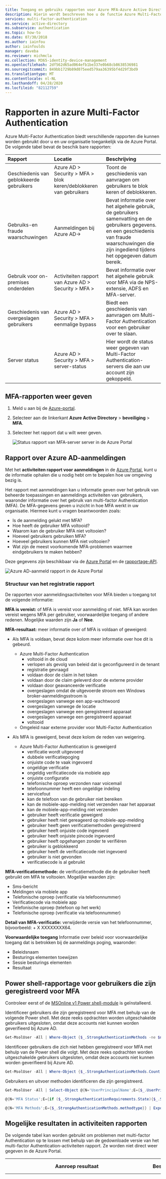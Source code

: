 ```yaml
---
title: Toegang en gebruiks rapporten voor Azure MFA-Azure Active Directory
description: Hierin wordt beschreven hoe u de functie Azure Multi-Factor Authentication-rapporten gebruikt.
services: multi-factor-authentication
ms.service: active-directory
ms.subservice: authentication
ms.topic: how-to
ms.date: 07/30/2018
ms.author: iainfou
author: iainfoulds
manager: daveba
ms.reviewer: michmcla
ms.collection: M365-identity-device-management
ms.openlocfilehash: 2df562d65ad064efb1be337e0b68cb8638536981
ms.sourcegitcommit: 849bb1729b89d075eed579aa36395bf4d29f3bd9
ms.translationtype: MT
ms.contentlocale: nl-NL
ms.lasthandoff: 04/28/2020
ms.locfileid: "82112759"
---
```

# <a name="reports-in-azure-multi-factor-authentication"></a>Rapporten in azure Multi-Factor Authentication

Azure Multi-Factor Authentication biedt verschillende rapporten die kunnen worden gebruikt door u en uw organisatie toegankelijk via de Azure Portal. De volgende tabel bevat de beschik bare rapporten:

| Rapport | Locatie | Beschrijving |
|:--- |:--- |:--- |
| Geschiedenis van geblokkeerde gebruikers | Azure AD > Security > MFA > blok keren/deblokkeren van gebruikers | Toont de geschiedenis van aanvragen om gebruikers te blok keren of deblokkeren. |
| Gebruiks-en fraude waarschuwingen | Aanmeldingen bij Azure AD-> | Bevat informatie over het algehele gebruik, de gebruikers samenvatting en de gebruikers gegevens. en een geschiedenis van fraude waarschuwingen die zijn ingediend tijdens het opgegeven datum bereik. |
| Gebruik voor on-premises onderdelen | Activiteiten rapport van Azure AD > Security > MFA > | Bevat informatie over het algehele gebruik voor MFA via de NPS-extensie, ADFS en MFA-server. |
| Geschiedenis van overgeslagen gebruikers | Azure AD > Security > MFA > eenmalige bypass | Biedt een geschiedenis van aanvragen om Multi-Factor Authentication voor een gebruiker over te slaan. |
| Server status | Azure AD > Security > MFA > server-status | Hier wordt de status weer gegeven van Multi-Factor Authentication-servers die aan uw account zijn gekoppeld. |

## <a name="view-mfa-reports"></a>MFA-rapporten weer geven

1. Meld u aan bij de [Azure-portal](https://portal.azure.com).
2. Selecteer aan de linkerkant **Azure Active Directory** > **beveiliging** > **MFA**.
3. Selecteer het rapport dat u wilt weer geven.

   ![Status rapport van MFA-server server in de Azure Portal](./media/howto-mfa-reporting/report.png)

## <a name="azure-ad-sign-ins-report"></a>Rapport over Azure AD-aanmeldingen

Met het **activiteiten rapport voor aanmeldingen** in de [Azure Portal](https://portal.azure.com), kunt u de informatie ophalen die u nodig hebt om te bepalen hoe uw omgeving bezig is.

Het rapport met aanmeldingen kan u informatie geven over het gebruik van beheerde toepassingen en aanmeldings activiteiten van gebruikers, waaronder informatie over het gebruik van multi-factor Authentication (MFA). De MFA-gegevens geven u inzicht in hoe MFA werkt in uw organisatie. Hiermee kunt u vragen beantwoorden zoals:

- Is de aanmelding gelukt met MFA?
- Hoe heeft de gebruiker MFA voltooid?
- Waarom kan de gebruiker MFA niet voltooien?
- Hoeveel gebruikers gebruiken MFA?
- Hoeveel gebruikers kunnen MFA niet voltooien?
- Wat zijn de meest voorkomende MFA-problemen waarmee eindgebruikers te maken hebben?

Deze gegevens zijn beschikbaar via de [Azure Portal](https://portal.azure.com) en de [rapportage-API](../reports-monitoring/concept-reporting-api.md).

![Azure AD-aanmeld rapport in de Azure Portal](./media/howto-mfa-reporting/sign-in-report.png)

### <a name="sign-ins-report-structure"></a>Structuur van het registratie rapport

De rapporten voor aanmeldingsactiviteiten voor MFA bieden u toegang tot de volgende informatie:

**MFA is vereist:** of MFA is vereist voor aanmelding of niet. MFA kan worden vereist wegens MFA per gebruiker, voorwaardelijke toegang of andere redenen. Mogelijke waarden zijn **Ja** of **Nee**.

**MFA-resultaat:** meer informatie over of MFA is voldaan of geweigerd:

- Als MFA is voldaan, bevat deze kolom meer informatie over hoe dit is gebeurd.
   - Azure Multi-Factor Authentication
      - voltooid in de cloud
      - verlopen als gevolg van beleid dat is geconfigureerd in de tenant
      - registratie gevraagd
      - voldaan door de claim in het token
      - voldaan door de claim geleverd door de externe provider
      - voldaan door geavanceerde verificatie
      - overgeslagen omdat de uitgevoerde stroom een Windows broker-aanmeldingsstroom is
      - overgeslagen vanwege een app-wachtwoord
      - overgeslagen vanwege de locatie
      - overgeslagen vanwege een geregistreerd apparaat
      - overgeslagen vanwege een geregistreerd apparaat
      - voltooid
   - Omgeleid naar externe provider voor Multi-Factor Authentication

- Als MFA is geweigerd, bevat deze kolom de reden van weigering.
   - Azure Multi-Factor Authentication is geweigerd
      - verificatie wordt uitgevoerd
      - dubbele verificatiepoging
      - onjuiste code te vaak ingevoerd
      - ongeldige verificatie
      - ongeldig verificatiecode via mobiele app
      - onjuiste configuratie
      - telefonische oproep verzonden naar voicemail
      - telefoonnummer heeft een ongeldige indeling
      - servicefout
      - kan de telefoon van de gebruiker niet bereiken
      - kan de mobiele-app-melding niet verzenden naar het apparaat
      - kan de mobiele-app-melding niet verzenden
      - gebruiker heeft verificatie geweigerd
      - gebruiker heeft niet gereageerd op mobiele-app-melding
      - gebruiker heeft geen verificatiemethoden geregistreerd
      - gebruiker heeft onjuiste code ingevoerd
      - gebruiker heeft onjuiste pincode ingevoerd
      - gebruiker heeft opgehangen zonder te verifiëren
      - gebruiker is geblokkeerd
      - gebruiker heeft de verificatiecode niet ingevoerd
      - gebruiker is niet gevonden
      - verificatiecode is al gebruikt

**MFA-verificatiemethode:** de verificatiemethode die de gebruiker heeft gebruikt om MFA te voltooien. Mogelijke waarden zijn:

- Sms-bericht
- Meldingen via mobiele app
- Telefonische oproep (verificatie via telefoonnummer)
- Verificatiecode via mobiele app
- Telefonische oproep (telefoon op het werk)
- Telefonische oproep (verificatie via telefoonnummer)

**Detail van MFA-verificatie:** verwijderde versie van het telefoonnummer, bijvoorbeeld: + X XXXXXXXX64.

**Voorwaardelijke toegang** Informatie over beleid voor voorwaardelijke toegang dat is betrokken bij de aanmeldings poging, waaronder:

- Beleidsnaam
- Besturings elementen toewijzen
- Sessie besturings elementen
- Resultaat

## <a name="powershell-reporting-on-users-registered-for-mfa"></a>Power shell-rapportage voor gebruikers die zijn geregistreerd voor MFA

Controleer eerst of de [MSOnline v1 Power shell-module](https://docs.microsoft.com/powershell/azure/active-directory/overview?view=azureadps-1.0) is geïnstalleerd.

Identificeer gebruikers die zijn geregistreerd voor MFA met behulp van de volgende Power shell. Met deze reeks opdrachten worden uitgeschakelde gebruikers uitgesloten, omdat deze accounts niet kunnen worden geverifieerd bij Azure AD.

```powershell
Get-MsolUser -All | Where-Object {$_.StrongAuthenticationMethods -ne $null -and $_.BlockCredential -eq $False} | Select-Object -Property UserPrincipalName
```

Identificeer gebruikers die zich niet hebben geregistreerd voor MFA met behulp van de Power shell die volgt. Met deze reeks opdrachten worden uitgeschakelde gebruikers uitgesloten, omdat deze accounts niet kunnen worden geverifieerd bij Azure AD.

```powershell
Get-MsolUser -All | Where-Object {$_.StrongAuthenticationMethods.Count -eq 0 -and $_.BlockCredential -eq $False} | Select-Object -Property UserPrincipalName
```

Gebruikers en uitvoer methoden identificeren die zijn geregistreerd. 

```powershell
Get-MsolUser -All | Select-Object @{N='UserPrincipalName';E={$_.UserPrincipalName}},

@{N='MFA Status';E={if ($_.StrongAuthenticationRequirements.State){$_.StrongAuthenticationRequirements.State} else {"Disabled"}}},

@{N='MFA Methods';E={$_.StrongAuthenticationMethods.methodtype}} | Export-Csv -Path c:\MFA_Report.csv -NoTypeInformation
```

## <a name="possible-results-in-activity-reports"></a>Mogelijke resultaten in activiteiten rapporten

De volgende tabel kan worden gebruikt om problemen met multi-factor Authentication op te lossen met behulp van de gedownloade versie van het multi-factor Authentication-activiteiten rapport. Ze worden niet direct weer gegeven in de Azure Portal.

| Aanroep resultaat | Beschrijving | Uitgebreide beschrijving |
| --- | --- | --- |
| SUCCESS_WITH_PIN | PINCODE ingevoerd | De gebruiker heeft een pincode ingevoerd. Als de verificatie is geslaagd, wordt de juiste pincode ingevoerd. Als verificatie is geweigerd, wordt er een onjuiste pincode ingevoerd of is de gebruiker ingesteld op de standaard modus. |
| SUCCESS_NO_PIN | Alleen # ingevoerd | Als de gebruiker is ingesteld op pincode modus en de verificatie wordt geweigerd, betekent dit dat de gebruiker de pincode niet heeft ingevoerd en alleen #.  Als de gebruiker is ingesteld op de standaard modus en de verificatie slaagt, betekent dit dat de gebruiker alleen de waarde # heeft opgegeven als in de standaard modus. |
| SUCCESS_WITH_PIN_BUT_TIMEOUT | # Niet ingedrukt na invoer | De gebruiker heeft geen DTMF-cijfers verzonden omdat # niet is ingevoerd. Andere ingevoerde cijfers worden niet verzonden, tenzij # wordt ingevoerd om aan te geven dat de invoer is voltooid. |
|SUCCESS_NO_PIN_BUT_TIMEOUT | Geen telefoon invoer-time-out | De oproep is beantwoord, maar er is geen reactie. Dit geeft meestal aan dat de oproep is opgehaald via voice mail. |
| SUCCESS_PIN_EXPIRED | De pincode is verlopen en niet gewijzigd | De pincode van de gebruiker is verlopen en er wordt gevraagd om deze te wijzigen, maar de wijziging van de pincode is niet voltooid. |
| SUCCESS_USED_CACHE | Gebruikte cache | De authenticatie is geslaagd zonder Multi-Factor Authentication aanroep, omdat een eerdere geslaagde verificatie voor dezelfde gebruikers naam is opgetreden binnen de geconfigureerde tijds duur van de cache. |
| SUCCESS_BYPASSED_AUTH | Verificatie overs Laan | De verificatie is geslaagd met een eenmalige bypass die is geïnitieerd voor de gebruiker. Bekijk het rapport geschiedenis van overgeslagen gebruikers voor meer informatie over de bypass. |
| SUCCESS_USED_IP_BASED_CACHE | Gebruikte IP-cache | De verificatie is geslaagd zonder een Multi-Factor Authentication aanroep sinds een eerdere geslaagde verificatie voor dezelfde gebruikers naam, hetzelfde verificatie type, toepassings naam en IP-adres binnen de geconfigureerde tijds duur van de cache. |
| SUCCESS_USED_APP_BASED_CACHE | Gebruikte cache op basis van apps | De verificatie is geslaagd zonder Multi-Factor Authentication aanroep sinds een eerdere geslaagde authenticatie voor dezelfde gebruikers naam, hetzelfde authenticatie type en toepassings naam binnen de geconfigureerde tijds duur van de cache. |
| SUCCESS_INVALID_INPUT | Ongeldige telefoon invoer | Het antwoord dat is verzonden vanaf de telefoon, is ongeldig. Dit kan afkomstig zijn van een faxapparaat of modem of de gebruiker heeft * opgegeven als onderdeel van de pincode. |
| SUCCESS_USER_BLOCKED | De gebruiker is geblokkeerd | Het telefoon nummer van de gebruiker is geblokkeerd. Een geblokkeerd nummer kan door de gebruiker worden geïnitieerd tijdens een authenticatie oproep of door een beheerder met behulp van de Azure Portal. <br> Opmerking: een geblokkeerd nummer is ook een byproduct van een fraude waarschuwing. |
| SUCCESS_SMS_AUTHENTICATED | Tekst bericht geverifieerd | Voor een test bericht in twee richtingen heeft de gebruiker goed gereageerd met de eenmalige wachtwoord code (OTP) of OTP + pincode. |
| SUCCESS_SMS_SENT | SMS-bericht verzonden | Voor tekst bericht is het SMS-bericht dat de eenmalige wachtwoord code (OTP) heeft verzonden. De gebruiker voert de OTP of OTP + pincode in de toepassing in om de verificatie te volt ooien. |
| SUCCESS_PHONE_APP_AUTHENTICATED | Geverifieerde mobiele app | De gebruiker is geverifieerd via de mobiele app. |
| SUCCESS_OATH_CODE_PENDING | OATH-code in behandeling | De gebruiker is om hun OATH-code gevraagd, maar heeft niet gereageerd. |
| SUCCESS_OATH_CODE_VERIFIED | OATH-code geverifieerd | De gebruiker heeft een geldige OATH-code ingevoerd wanneer daarom wordt gevraagd. |
| SUCCESS_FALLBACK_OATH_CODE_VERIFIED | OATH-code voor terugval gecontroleerd | De gebruiker heeft de verificatie geweigerd met behulp van de primaire Multi-Factor Authentication methode en vervolgens een geldige OATH-code voor terugval gegeven. |
| SUCCESS_FALLBACK_SECURITY_QUESTIONS_ANSWERED | Terugval beveiligings vragen beantwoord | De gebruiker heeft de verificatie geweigerd met behulp van de primaire Multi-Factor Authentication methode en vervolgens zijn de beveiligings vragen op de juiste wijze beantwoord voor terugval. |
| FAILED_PHONE_BUSY | Verificatie wordt al uitgevoerd | Multi-Factor Authentication is al bezig met het verwerken van een verificatie voor deze gebruiker. Dit wordt vaak veroorzaakt door RADIUS-clients die meerdere verificatie aanvragen verzenden tijdens dezelfde aanmelding. |
| CONFIG_ISSUE | Telefoon onbereikbaar | Er is geprobeerd om een aanroep uit te voeren, maar deze kan niet worden geplaatst of niet worden beantwoord. Dit omvat het gespreks signaal, het Fast Busy-signaal (verbinding verbroken), Tri-tinten (getal niet meer in de service), er is een time-out opgetreden tijdens het belsignaal, enzovoort. |
| FAILED_INVALID_PHONENUMBER | Ongeldige indeling van telefoon nummer | Het telefoon nummer heeft een ongeldige indeling. Telefoon nummers moeten numeriek zijn en moeten 10 cijfers bevatten voor land nummer + 1 (Verenigde Staten & Canada). |
| FAILED_USER_HUNGUP_ON_US | Gebruiker heeft opgehangen | De gebruiker heeft de telefoon beantwoord, maar vervolgens opgehangen zonder op knoppen te drukken. |
| FAILED_INVALID_EXTENSION | Ongeldige extensie | De extensie bevat ongeldige tekens. Alleen cijfers, komma's, * en # zijn toegestaan. Er kan ook een @-voor voegsel worden gebruikt. |
| FAILED_FRAUD_CODE_ENTERED | Fraude code ingevoerd | De gebruiker heeft gekozen voor het melden van fraude tijdens de oproep, wat leidt tot een geweigerde authenticatie en een geblokkeerd telefoon nummer.| 
| FAILED_SERVER_ERROR | Kan de aanroep niet plaatsen | De oproep kan niet door de Multi-Factor Authentication-service worden geplaatst. |
| FAILED_SMS_NOT_SENT | SMS-bericht kan niet worden verzonden | Het SMS-bericht kan niet worden verzonden. De verificatie is geweigerd. |
| FAILED_SMS_OTP_INCORRECT | OTP van SMS-bericht onjuist | De gebruiker heeft een onjuiste eenmalige wachtwoord code (OTP) ingevoerd in het SMS-bericht dat ze hebben ontvangen. De verificatie is geweigerd. |
| FAILED_SMS_OTP_PIN_INCORRECT | SMS-bericht OTP + pincode onjuist | De gebruiker heeft een onjuiste eenmalige wachtwoord code (OTP) en/of een onjuiste gebruikers pincode ingevoerd. De verificatie is geweigerd. |
| FAILED_SMS_MAX_OTP_RETRY_REACHED | Maximum aantal OTP-pogingen voor SMS-bericht overschreden | De gebruiker heeft het maximum aantal OTP-pogingen (one-time wachtwoord code) overschreden. |
| FAILED_PHONE_APP_DENIED | Mobiele app geweigerd | De gebruiker heeft de verificatie in de mobiele app geweigerd door op de knop weigeren te drukken. |
| FAILED_PHONE_APP_INVALID_PIN | Ongeldige pincode voor mobiele app | De gebruiker heeft een ongeldige pincode ingevoerd tijdens de verificatie in de mobiele app. |
| FAILED_PHONE_APP_PIN_NOT_CHANGED | PINCODE voor mobiele app niet gewijzigd | De gebruiker heeft een vereiste pincode wijziging niet voltooid in de mobiele app. |
| FAILED_FRAUD_REPORTED | Fraude gerapporteerd | De door de gebruiker gemelde fraude in de mobiele app. |
| FAILED_PHONE_APP_NO_RESPONSE | Geen reactie van mobiele app | De gebruiker heeft niet gereageerd op de verificatie aanvraag voor mobiele apps. |
| FAILED_PHONE_APP_ALL_DEVICES_BLOCKED | Alle apparaten van mobiele app geblokkeerd | De mobiele app-apparaten voor deze gebruiker reageren niet meer op meldingen en zijn geblokkeerd. |
| FAILED_PHONE_APP_NOTIFICATION_FAILED | Melding van mobiele app mislukt | Er is een fout opgetreden bij het verzenden van een melding naar de mobiele app op het apparaat van de gebruiker. |
| FAILED_PHONE_APP_INVALID_RESULT | Ongeldig resultaat mobiele app | De mobiele app heeft een ongeldig resultaat geretourneerd. |
| FAILED_OATH_CODE_INCORRECT | OATH-code onjuist | De gebruiker heeft een onjuiste OATH-code ingevoerd.  De verificatie is geweigerd. |
| FAILED_OATH_CODE_PIN_INCORRECT | OATH-code + pincode onjuist | De gebruiker heeft een onjuiste OATH-code en/of een onjuiste gebruikers pincode ingevoerd.  De verificatie is geweigerd. |
| FAILED_OATH_CODE_DUPLICATE | Dubbele OATH-code | De gebruiker heeft een OATH-code ingevoerd die eerder is gebruikt.  De verificatie is geweigerd. |
| FAILED_OATH_CODE_OLD | OATH-code verouderd | De gebruiker heeft een OATH-code ingevoerd die voorafgaat aan een OATH-code die eerder is gebruikt.  De verificatie is geweigerd. |
| FAILED_OATH_TOKEN_TIMEOUT | Time-out voor resultaat van OATH-code | De gebruiker heeft te lang geduurd om de OATH-code in te voeren en er is al een time-out opgetreden voor de Multi-Factor Authentication poging. |
| FAILED_SECURITY_QUESTIONS_TIMEOUT | Time-out resultaat van beveiligings vragen | De gebruiker heeft te lang geduurd om antwoord te geven op beveiligings vragen en er is al een time-out opgetreden voor de Multi-Factor Authentication poging. |
| FAILED_AUTH_RESULT_TIMEOUT | Time-out van auth-resultaat | De gebruiker heeft te lang geduurd om de Multi-Factor Authentication poging te volt ooien. |
| FAILED_AUTHENTICATION_THROTTLED | Verificatie beperkt | De poging van de Multi-Factor Authentication is beperkt door de service. |

## <a name="next-steps"></a>Volgende stappen

* [SSPR-en MFA-gebruik en inzichten rapportage](howto-authentication-methods-usage-insights.md)
* [Voor gebruikers](../user-help/multi-factor-authentication-end-user.md)
* [Implementatie van](concept-mfa-whichversion.md)
